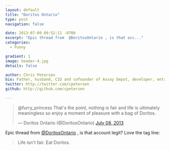 ```yaml
---
layout: default
title: "Doritos Ontario"
type: post
navigation: false

date: 2013-07-09 09:52:11 -0700
excerpt: "Epic thread from  @DoritosOntario , is that acc..."
categories:
  - Funny

gradient: 1
image: header-4.jpg
details: false

author: Chris Petersen
bio: Father, husband, CIO and cofounder of Assay Depot, developer, entrepreneur and technologist.
twitter: http://twitter.com/cpetersen
github: http://github.com/cpetersen

---
```


<blockquote class="twitter-tweet"><p>@furry_princess That's the point, nothing is fair and life is ultimately meaningless so enjoy a moment of pleasure with a bag of Doritos.</p>&mdash; Doritos Ontario (@DoritosOntario) <a href="https://twitter.com/DoritosOntario/status/354370930832719877">July 08, 2013</a></blockquote>
<script async src="//platform.twitter.com/widgets.js" charset="utf-8"></script>

Epic thread from  [@DoritosOntario](https://twitter.com/DoritosOntario) , is that account legit? Love the tag line:

 > Life isn't fair. Eat Doritos.

